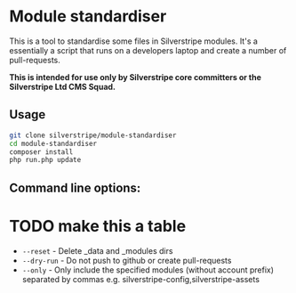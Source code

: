 # Module standardiser

This is a tool to standardise some files in Silverstripe modules. It's a essentially a script that runs on a developers laptop and create a number of pull-requests.

**This is intended for use only by Silverstripe core committers or the Silverstripe Ltd CMS Squad.**

## Usage

```bash
git clone silverstripe/module-standardiser
cd module-standardiser
composer install
php run.php update
```

## Command line options:

# TODO make this a table

* `--reset` - Delete _data and _modules dirs
* `--dry-run` - Do not push to github or create pull-requests
* `--only` - Only include the specified modules (without account prefix) separated by commas e.g. silverstripe-config,silverstripe-assets
